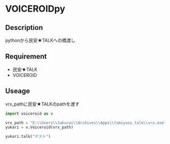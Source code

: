 # VOICEROIDpy

## Description
pythonから民安★TALKへの橋渡し

## Requirement
- 民安★TALK
- VOICEROID

## Useage
vrx_pathに民安★TALKのpathを渡す
```python
import voiceroid as v

vrx_path = "E:\\Users\\Sakurai\\Archives\\Apps\\tamiyasu_talk\\vrx.exe"
yukari = v.Voiceroid(vrx_path)

yukari.talk("テスト")
```

